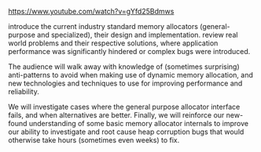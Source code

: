 https://www.youtube.com/watch?v=gYfd25Bdmws

introduce the current industry standard memory allocators (general-purpose and specialized), their design and implementation. review real world problems and their respective solutions, where application performance was significantly hindered or complex bugs were introduced.

The audience will walk away with knowledge of (sometimes surprising) anti-patterns to avoid when making use of dynamic memory allocation, and new technologies and techniques to use for improving performance and reliability. 

We will investigate cases where the general purpose allocator interface fails, and when alternatives are better. Finally, we will reinforce our new-found understanding of some basic memory allocator internals to improve our ability to investigate and root cause heap corruption bugs that would otherwise take hours (sometimes even weeks) to fix.
